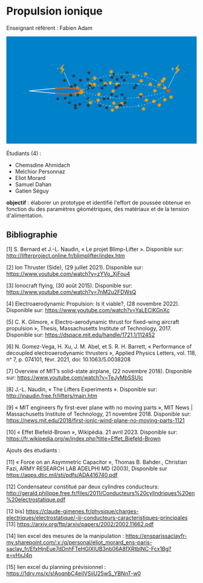 # Propulsion ionique

Enseignant référent : Fabien Adam

![principe](img/ionic-wind.gif)

Étudiants (4) :

- Chemsdine Ahmidach
- Melchior Personnaz
- Eliot Morard
- Samuel Dahan
- Gatien Séguy

**objectif** : élaborer un prototype et identifié l'effort de poussée obtenue en fonction du des paramètres géométriques, des matériaux et de la tension d'alimentation.

## Bibliographie

[1] S. Bernard et J.-L. Naudin, « Le projet Blimp-Lifter ». Disponible sur: http://lifterproject.online.fr/blimplifter/index.htm

[2] Ion Thruster (Side), (29 juillet 2021). Disponible sur: https://www.youtube.com/watch?v=zYVo_XjFou4

[3] Ionocraft flying, (30 août 2015). Disponible sur: https://www.youtube.com/watch?v=7nM2u2FDWsQ

[4] Electroaerodynamic Propulsion:  Is it viable?, (28 novembre 2022). Disponible sur: https://www.youtube.com/watch?v=YaLEClKGnXc

[5] C. K. Gilmore, « Electro-aerodynamic thrust for fixed-wing aircraft propulsion », Thesis, Massachusetts Institute of Technology, 2017. Disponible sur: 
https://dspace.mit.edu/handle/1721.1/112452

[6] N. Gomez-Vega, H. Xu, J. M. Abel, et S. R. H. Barrett, « Performance of decoupled electroaerodynamic thrusters », Applied Physics Letters, vol. 118, nᵒ 7, p. 074101, févr. 2021, doi: 10.1063/5.0038208

[7] Overview of MIT’s solid-state airplane, (22 novembre 2018). Disponible sur: https://www.youtube.com/watch?v=TeJyMbSSUIc

[8] J.-L. Naudin, « The Lifters Experiments ». Disponible sur: http://jnaudin.free.fr/lifters/main.htm

[9] « MIT engineers fly first-ever plane with no moving parts », MIT News | Massachusetts Institute of Technology, 21 novembre 2018. Disponible sur: https://news.mit.edu/2018/first-ionic-wind-plane-no-moving-parts-1121

[10] « Effet Biefeld-Brown », Wikipédia. 21 avril 2023. Disponible sur: https://fr.wikipedia.org/w/index.php?title=Effet_Biefeld-Brown

Ajouts des étudiants :

[11] « Force on an Asymmetric Capacitor », Thomas B. Bahder.,  Christian Fazi, ARMY RESEARCH LAB ADELPHI MD (2003), Disponible sur https://apps.dtic.mil/sti/pdfs/ADA416740.pdf

[12] Condensateur constitué par deux cylindres conducteurs: http://gerald.philippe.free.fr/files/2011/Conducteurs%20cylindriques%20en%20electrostatique.pdf
                   
[12 bis] https://claude-gimenes.fr/physique/charges-electriques/electrostatique/-iii-conducteurs-caracteristiques-principales
[13] https://arxiv.org/ftp/arxiv/papers/2002/2002.11662.pdf

[14] lien excel des mesures de la manipulation : https://ensparissaclayfr-my.sharepoint.com/:x:/g/personal/eliot_morard_ens-paris-saclay_fr/EfxHjnEue7dDnhFTeHGlXIUB3nb06A8fXRtblNC-Fcx1Bg?e=vHxJ4n

[15] lien excel du planning prévisionnel : https://1drv.ms/x/s!AoqnbC4eiIVSijU25wS_YBNnT-w0
